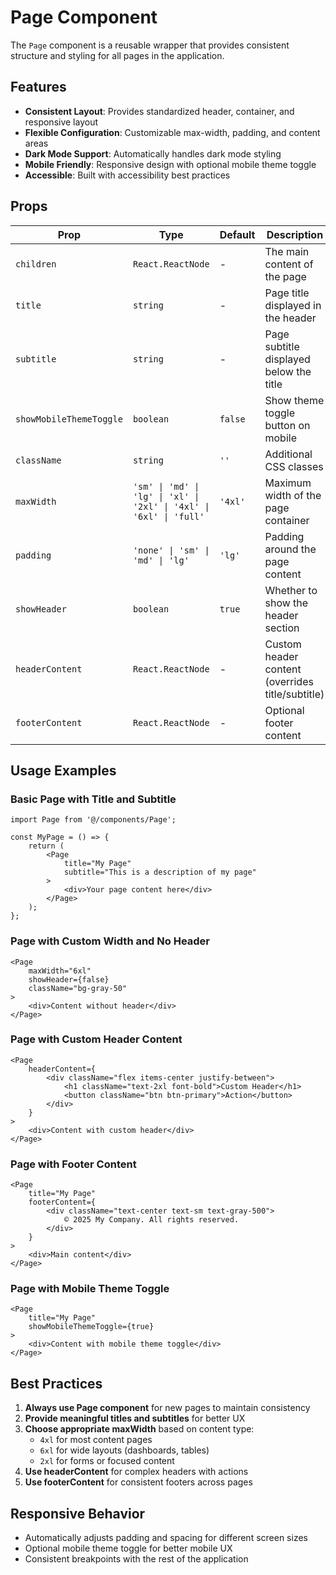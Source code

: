 # Page Component

The `Page` component is a reusable wrapper that provides consistent structure and styling for all pages in the application.

## Features

- **Consistent Layout**: Provides standardized header, container, and responsive layout
- **Flexible Configuration**: Customizable max-width, padding, and content areas
- **Dark Mode Support**: Automatically handles dark mode styling
- **Mobile Friendly**: Responsive design with optional mobile theme toggle
- **Accessible**: Built with accessibility best practices

## Props

| Prop | Type | Default | Description |
|------|------|---------|-------------|
| `children` | `React.ReactNode` | - | The main content of the page |
| `title` | `string` | - | Page title displayed in the header |
| `subtitle` | `string` | - | Page subtitle displayed below the title |
| `showMobileThemeToggle` | `boolean` | `false` | Show theme toggle button on mobile |
| `className` | `string` | `''` | Additional CSS classes |
| `maxWidth` | `'sm' \| 'md' \| 'lg' \| 'xl' \| '2xl' \| '4xl' \| '6xl' \| 'full'` | `'4xl'` | Maximum width of the page container |
| `padding` | `'none' \| 'sm' \| 'md' \| 'lg'` | `'lg'` | Padding around the page content |
| `showHeader` | `boolean` | `true` | Whether to show the header section |
| `headerContent` | `React.ReactNode` | - | Custom header content (overrides title/subtitle) |
| `footerContent` | `React.ReactNode` | - | Optional footer content |

## Usage Examples

### Basic Page with Title and Subtitle
```tsx
import Page from '@/components/Page';

const MyPage = () => {
    return (
        <Page
            title="My Page"
            subtitle="This is a description of my page"
        >
            <div>Your page content here</div>
        </Page>
    );
};
```

### Page with Custom Width and No Header
```tsx
<Page
    maxWidth="6xl"
    showHeader={false}
    className="bg-gray-50"
>
    <div>Content without header</div>
</Page>
```

### Page with Custom Header Content
```tsx
<Page
    headerContent={
        <div className="flex items-center justify-between">
            <h1 className="text-2xl font-bold">Custom Header</h1>
            <button className="btn btn-primary">Action</button>
        </div>
    }
>
    <div>Content with custom header</div>
</Page>
```

### Page with Footer Content
```tsx
<Page
    title="My Page"
    footerContent={
        <div className="text-center text-sm text-gray-500">
            © 2025 My Company. All rights reserved.
        </div>
    }
>
    <div>Main content</div>
</Page>
```

### Page with Mobile Theme Toggle
```tsx
<Page
    title="My Page"
    showMobileThemeToggle={true}
>
    <div>Content with mobile theme toggle</div>
</Page>
```

## Best Practices

1. **Always use Page component** for new pages to maintain consistency
2. **Provide meaningful titles and subtitles** for better UX
3. **Choose appropriate maxWidth** based on content type:
   - `4xl` for most content pages
   - `6xl` for wide layouts (dashboards, tables)
   - `2xl` for forms or focused content
4. **Use headerContent** for complex headers with actions
5. **Use footerContent** for consistent footers across pages

## Responsive Behavior

- Automatically adjusts padding and spacing for different screen sizes
- Optional mobile theme toggle for better mobile UX
- Consistent breakpoints with the rest of the application
